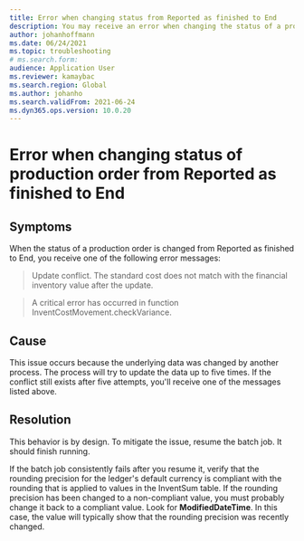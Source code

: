 ```yaml
---
title: Error when changing status from Reported as finished to End 
description: You may receive an error when changing the status of a production order from Reported as finished to End. This page explains how to mitigate the issue. 
author: johanhoffmann 
ms.date: 06/24/2021 
ms.topic: troubleshooting 
# ms.search.form: 
audience: Application User 
ms.reviewer: kamaybac 
ms.search.region: Global 
ms.author: johanho 
ms.search.validFrom: 2021-06-24 
ms.dyn365.ops.version: 10.0.20 
--- 
```


# Error when changing status of production order from Reported as finished to End

## Symptoms

When the status of a production order is changed from Reported as finished to End, you receive one of the following error messages:

> Update conflict. The standard cost does not match with the financial inventory value after the update.

> A critical error has occurred in function InventCostMovement.checkVariance.

## Cause

This issue occurs because the underlying data was changed by another process. The process will try to update the data up to five times. If the conflict still exists after five attempts, you'll receive one of the messages listed above.

## Resolution

This behavior is by design. To mitigate the issue, resume the batch job. It should finish running.

If the batch job consistently fails after you resume it, verify that the rounding precision for the ledger's default currency is compliant with the rounding that is applied to values in the InventSum table. If the rounding precision has been changed to a non-compliant value, you must probably change it back to a compliant value. Look for **ModifiedDateTime**. In this case, the value will typically show that the rounding precision was recently changed.
